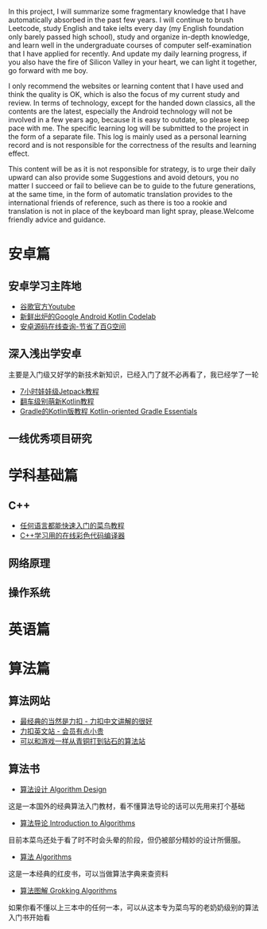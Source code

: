 
In this project, I will summarize some fragmentary knowledge that I have automatically absorbed in the past few years. I will continue to brush Leetcode, study English and take ielts every day (my English foundation only barely passed high school), study and organize in-depth knowledge, and learn well in the undergraduate courses of computer self-examination that I have applied for recently. And update my daily learning progress, if you also have the fire of Silicon Valley in your heart, we can light it together, go forward with me boy.

I only recommend the websites or learning content that I have used and think the quality is OK, which is also the focus of my current study and review. In terms of technology, except for the handed down classics, all the contents are the latest, especially the Android technology will not be involved in a few years ago, because it is easy to outdate, so please keep pace with me. The specific learning log will be submitted to the project in the form of a separate file. This log is mainly used as a personal learning record and is not responsible for the correctness of the results and learning effect.

This content will be as it is not responsible for strategy, is to urge their daily upward can also provide some Suggestions and avoid detours, you no matter I succeed or fail to believe can be to guide to the future generations, at the same time, in the form of automatic translation provides to the international friends of reference, such as there is too a rookie and translation is not in place of the keyboard man light spray, please.Welcome friendly advice and guidance.

安卓篇
==
安卓学习主阵地
--
* [谷歌官方Youtube](https://www.youtube.com/googlecode)
* [新鲜出炉的Google Android Kotlin Codelab](https://developer.android.google.cn/courses/kotlin-android-advanced/toc?hl=en)
* [安卓源码在线查询-节省了百G空间](http://androidxref.com/)

深入浅出学安卓
--
主要是入门级又好学的新技术新知识，已经入门了就不必再看了，我已经学了一轮
* [7小时娃娃级Jetpack教程](https://www.youtube.com/watch?v=-TWz30owX_I)
* [翻车级别萌新Kotlin教程](https://www.bilibili.com/video/BV1kT4y1o7nP?p=8&spm_id_from=pageDriver)
* [Gradle的Kotlin版教程 Kotlin-oriented Gradle Essentials](https://koge.2bab.me/#/zh-cn/)

一线优秀项目研究
--


学科基础篇
==
C++
--
* [任何语言都能快速入门的菜鸟教程](https://www.runoob.com/cplusplus/cpp-tutorial.html)
* [C++学习用的在线彩色代码编译器](http://www.dooccn.com/cpp/)

网络原理
--

操作系统
--


英语篇
==


算法篇
==
算法网站
--
* [最经典的当然是力扣 - 力扣中文讲解的很好](https://leetcode-cn.com/)
* [力扣英文站 - 会员有点小贵](https://leetcode.com/)
* [可以和游戏一样从青铜打到钻石的算法站](https://www.lintcode.com/cat/)

算法书
--
* [算法设计 Algorithm Design](https://book.douban.com/subject/35391618/)

这是一本国外的经典算法入门教材，看不懂算法导论的话可以先用来打个基础
* [算法导论 Introduction to Algorithms](https://book.douban.com/subject/20432061/)

目前本菜鸟还处于看了时不时会头晕的阶段，但仍被部分精妙的设计所慑服。
* [算法 Algorithms](https://book.douban.com/subject/19952400/)

这是一本经典的红皮书，可以当做算法字典来查资料
* [算法图解 Grokking Algorithms](https://book.douban.com/subject/26979890/) 

如果你看不懂以上三本中的任何一本，可以从这本专为菜鸟写的老奶奶级别的算法入门书开始看







